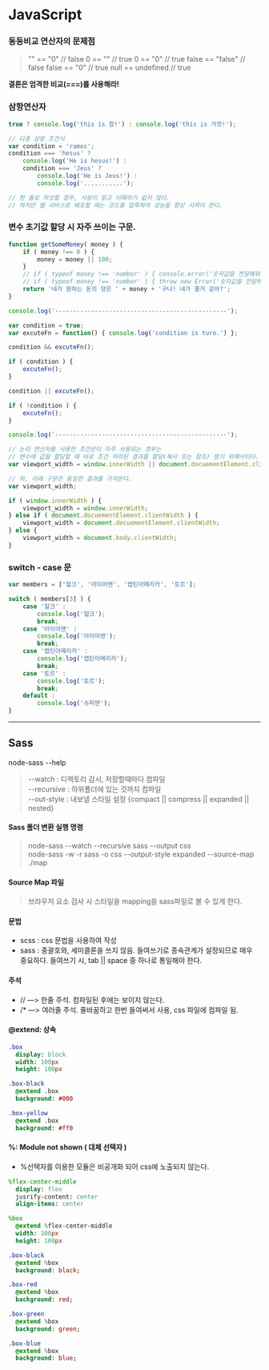 # JavaScript

### 동등비교 연산자의 문제점
> "" == "0"         // false
> 0 == ""           // true
> 0 == "0"          // true
> false == "false"  // false
> false == "0"      // true
> null == undefined // true

**결론은 엄격한 비교(===)를 사용해라!**

### 삼항연산자
```js
true ? console.log('this is 참!') : console.log('this is 거짓!');

// 다중 삼항 조건식
var condition = 'ramos';
condition === 'hesus' ? 
    console.log('He is hesus!') :
    condition === 'Jeus' ? 
        console.log('He is Jeus!') :
        console.log('...........');

// 한 줄로 작성할 경우, 사람이 읽고 이해하기 쉽지 않다.
// 하지만 웹 서비스로 배포할 때는 코드를 압축하여 성능을 향상 시켜야 한다.
```

### 변수 초기값 할당 시 자주 쓰이는 구문.
```js
function getSomeMoney( money ) {
    if ( money !== 0 ) {
        money = money || 100;
    }
    // if ( typeof money !== 'number' ) { console.error('숫자값을 전달해줘!'); } 
    // if ( typeof money !== 'number' ) { throw new Error('숫자값을 전달해줘!'); } 
    return '네가 원하는 돈의 양은 ' + money + '구나! 내가 줄거 같아?';
}

console.log('------------------------------------------------');

var condition = true;
var excuteFn = function() { console.log('condition is ture.') };

condition && excuteFn();

if ( condition ) {
    excuteFn();
}

condition || excuteFn();

if ( !condition ) {
    excuteFn();
}

console.log('------------------------------------------------');

// 논리 연산자를 사용한 조건문이 자주 사용되는 경우는
// 변수에 값을 할당할 때 바로 조건 처리된 결과를 할당(복사 또는 참조) 받기 위해서이다.
var viewport_width = window.innerWidth || document.docuementElement.clientWidth || document.body.clientWidth;

// 위, 아래 구문은 동일한 결과를 가져온다.
var viewport_width;

if ( window.innerWidth ) {
    viewport_width = window.innerWidth;
} else if ( document.docuementElement.clientWidth ) {
    viewport_width = document.docuementElement.clientWidth;
} else {
    viewport_width = document.body.clientWidth;
}
```
 
### switch - case 문
```js
var members = ['헐크', '아이어맨', '캡틴아메리카', '토르'];

switch ( members[3] ) {
    case '헐크' :
        console.log('헐크');
        break;
    case '아이어맨' :
        console.log('아이어맨');
        break;
    case '캡틴아메리카' :
        console.log('캡틴아메리카');
        break;
    case '토르' :
        console.log('토르');
        break;
    default : 
        console.log('슈퍼맨');
}
```


---

## Sass
node-sass --help
> --watch : 디렉토리 감시, 저장할때마다 컴파일<br>
> --recursive : 하위폴더에 있는 것까지 컴파일<br>
> --out-style : 내보낼 스타일 설정 {compact || compress || expanded || nested}

#### Sass 폴더 변환 실행 명령
> node-sass --watch --recursive sass --output css<br>
> node-sass -w -r sass -o css --output-style expanded --source-map ./map

#### Source Map 파일
> 브라우저 요소 검사 시 스타일을 mapping을 sass파일로 볼 수 있게 한다.

#### 문법
* scss : css 문법을 사용하여 작성
* sass : 중괄호와, 세미콜론을 쓰지 않음. 들여쓰기로 종속관계가 설정되므로 매우 중요하다.
         들여쓰기 시, tab || space 중 하나로 통일해야 한다.

#### 주석
* // —> 한줄 주석. 컴파일된 후에는 보이지 않는다.
* /* —> 여러줄 주석. 줄바꿈하고 한번 들여써서 사용, css 파일에 컴파일 됨.

#### @extend: 상속
```sass
.box
  display: block
  width: 100px
  height: 100px

.box-black
  @extend .box
  background: #000

.box-yellow
  @extend .box
  background: #ff0
```

#### %: Module not shown ( 대체 선택자 )
* %선택자를 이용한 모듈은 비공개화 되어 css에 노출되지 않는다.
```sass
%flex-center-middle
  display: flex
  jusrify-content: center
  align-items: center

%box
  @extend %flex-center-middle
  width: 100px
  height: 100px

.box-black
  @extend %box
  background: black;

.box-red
  @extend %box
  background: red;

.box-green
  @extend %box
  background: green;

.box-blue
  @extend %box
  background: blue;
```
